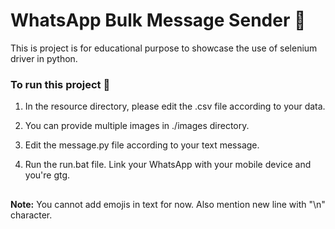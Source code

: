 # WhatsApp Bulk Message Sender 📩
This is project is for educational purpose to showcase the use of selenium driver in python.

<h3>To run this project 🚀</h3> 

1. In the resource directory, please edit the .csv file according to your data.

2. You can provide multiple images in ./images directory.

3. Edit the message.py file according to your text message.
   
4. Run the run.bat file. Link your WhatsApp with your mobile device and you're gtg.
<h2></h2>
<b>Note:</b> You cannot add emojis in text for now. Also mention new line with "\n" character.
